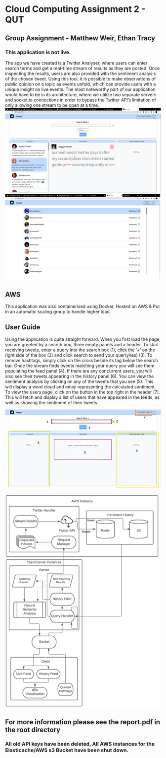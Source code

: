 # Cloud Computing Assignment 2  - QUT
## Group Assignment - Matthew Weir, Ethan Tracy
### This application is not live.

The app we have created is a Twitter Analyser, where users can enter search terms and get a real-time stream of results as they are posted. Once inspecting the results, users are also provided with the sentiment analysis of the chosen tweet. Using this tool, it is possible to make observations of public opinion on a topic as events unfold, which can provide users with a unique insight on live events. The most noteworthy part of our application would have to be in its architecture, where we utilize two separate servers and socket.io connections in order to bypass the Twitter API’s limitation of only allowing one stream to be open at a time.
![Home Screen](screenshots/HomeScreen.png)  
![Users](screenshots/Users.png)  

## AWS
This application was also containerised using Docker, Hosted on AWS & Put in an automatic scaling group to handle higher load.

## User Guide 
Using the application is quite straight forward. When you first load the page, you are greeted by a search box, three empty panels and a header. To start receiving tweets, enter a query into the search box (1), click the ‘+’ on the right side of the box (2) and click search to send your quer(y/ies) (3). To remove hashtags, simply click on the cross beside its tag below the search bar.
Once the stream finds tweets matching your query you will see them populating the feed panel (4). If there are any concurrent users, you will also see their tweets appearing in the history panel (6). You can view the sentiment analysis by clicking on any of the tweets that you see (5). This will display a word cloud and emoji representing the calculated sentiment.
To view the users page, click on the button in the top right in the header (7). This will fetch and display a list of users that have appeared in the feeds, as well as showing the sentiment of their tweets. 

![User Guide](screenshots/UserGuide.png)  


![Technical diagram](screenshots/Diagram.png)  

## For more information please see the report.pdf in the root directory

### All old API keys have been deleted, All AWS instances for the Elasticache/AWS s3 Bucket have been shut down. 

